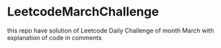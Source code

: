 # LeetcodeMarchChallenge
this repo have solution of Leetcode Daily Challenge of month March with explanation of code in comments
